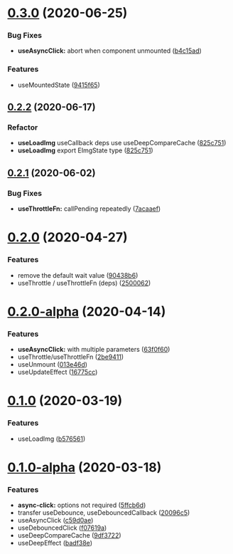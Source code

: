 # [0.3.0](https://github.com/jimengio/jimo-hooks/compare/v0.2.2...v0.3.0) (2020-06-25)


### Bug Fixes

* **useAsyncClick:** abort when component unmounted ([b4c15ad](https://github.com/jimengio/jimo-hooks/commit/b4c15add11cc2f54434bb1470fdeecd0dd3e3b43))


### Features

* useMountedState ([9415f65](https://github.com/jimengio/jimo-hooks/commit/9415f6597cb7bc3f24b9d723d3a9d4e4ba821b8b))



## [0.2.2](https://github.com/jimengio/jimo-hooks/compare/v0.2.1...v0.2.2) (2020-06-17)


### Refactor

* **useLoadImg** useCallback deps use useDeepCompareCache ([825c751](https://github.com/jimengio/jimo-hooks/commit/825c751815c22a657537840cf0b35cc7f49941b1))
* **useLoadImg** export EImgState type ([825c751](https://github.com/jimengio/jimo-hooks/commit/825c751815c22a657537840cf0b35cc7f49941b1))



## [0.2.1](https://github.com/jimengio/jimo-hooks/compare/v0.2.0...v0.2.1) (2020-06-02)


### Bug Fixes

* **useThrottleFn:** callPending repeatedly ([7acaaef](https://github.com/jimengio/jimo-hooks/commit/7acaaef1ed6b0d6e219708fe440e20092d1f9e15))



# [0.2.0](https://github.com/jimengio/jimo-hooks/compare/0.2.0-alpha...0.2.0) (2020-04-27)


### Features

* remove the default wait value ([90438b6](https://github.com/jimengio/jimo-hooks/commit/90438b64c7ec1388bb4c556de4d1b7a98372779c))
* useThrottle / useThrottleFn (deps) ([2500062](https://github.com/jimengio/jimo-hooks/commit/2500062b84a5c751ff3d2e552827f46d1322db7a))



# [0.2.0-alpha](https://github.com/jimengio/jimo-hooks/compare/0.1.0...0.2.0-alpha) (2020-04-14)


### Features

* **useAsyncClick:** with multiple parameters ([63f0f60](https://github.com/jimengio/jimo-hooks/commit/63f0f60e6325b9f0adee4f79af2ea339490bb8a8))
* useThrottle/useThrottleFn ([2be9411](https://github.com/jimengio/jimo-hooks/commit/2be94113370dde5185779d29b479963cf5f96adf))
* useUnmount ([013e46d](https://github.com/jimengio/jimo-hooks/commit/013e46ddeeb6290499cf8ec230e3b4c5024d2c1f))
* useUpdateEffect ([16775cc](https://github.com/jimengio/jimo-hooks/commit/16775cc4aa40a9fa2d4c161ae3dad9ca662f0d4d))



# [0.1.0](https://github.com/jimengio/jimo-hooks/compare/0.1.0-alpha...0.1.0) (2020-03-19)


### Features

* useLoadImg ([b576561](https://github.com/jimengio/jimo-hooks/commit/b5765613d169034ba67e1cd0ce3c7aa32828e9ce))



# [0.1.0-alpha](https://github.com/jimengio/jimo-hooks/compare/9df37222e0f0fd3717eab40910232102fc19df38...0.1.0-alpha) (2020-03-18)


### Features

* **async-click:** options not required ([5ffcb6d](https://github.com/jimengio/jimo-hooks/commit/5ffcb6dbbc011435eb32423a39e7f32461741c23))
* transfer useDebounce, useDebouncedCallback ([20096c5](https://github.com/jimengio/jimo-hooks/commit/20096c5fca9b02039554d88d634c842719422c13))
* useAsyncClick ([c59d0ae](https://github.com/jimengio/jimo-hooks/commit/c59d0aefc61cb4f637116e4da0133bed18aa8d9a))
* useDebouncedClick ([f07619a](https://github.com/jimengio/jimo-hooks/commit/f07619a6b1b8525de14e02bcfe9d24a05e81030b))
* useDeepCompareCache ([9df3722](https://github.com/jimengio/jimo-hooks/commit/9df37222e0f0fd3717eab40910232102fc19df38))
* useDeepEffect ([badf38e](https://github.com/jimengio/jimo-hooks/commit/badf38e57829f6701d87dfe9d56f5adf10b5f34c))



